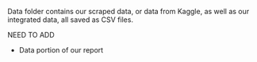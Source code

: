 Data folder contains our scraped data, or data from Kaggle, as well as our integrated data, all saved as CSV files.

NEED TO ADD

- Data portion of our report
